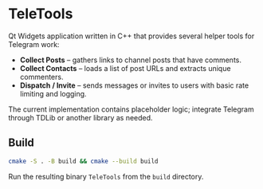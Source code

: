# TeleTools

Qt Widgets application written in C++ that provides several helper tools for Telegram work:

- **Collect Posts** – gathers links to channel posts that have comments.
- **Collect Contacts** – loads a list of post URLs and extracts unique commenters.
- **Dispatch / Invite** – sends messages or invites to users with basic rate limiting and logging.

The current implementation contains placeholder logic; integrate Telegram through TDLib or another library as needed.

## Build

```bash
cmake -S . -B build && cmake --build build
```

Run the resulting binary `TeleTools` from the `build` directory.
